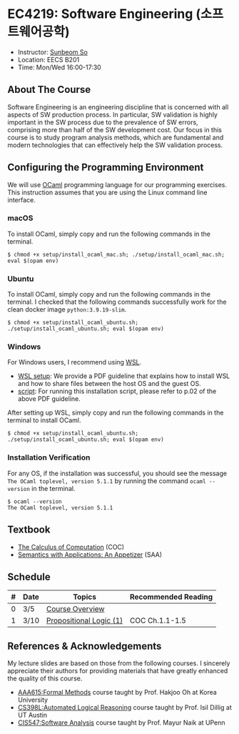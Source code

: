 # EC4219: Software Engineering (소프트웨어공학)
- Instructor: [Sunbeom So](https://gist-pal.github.io)
- Location: EECS B201
- Time: Mon/Wed 16:00-17:30

## About The Course
Software Engineering is an engineering discipline that is concerned with all aspects of SW production process.
In particular, SW validation is highly important in the SW process due to the prevalence of SW errors, comprising more than half of the SW development cost.
Our focus in this course is to study program analysis methods, which are fundamental and modern technologies that can effectively help the SW validation process.

## Configuring the Programming Environment
We will use [OCaml](https://ocaml.org/install) programming language for our programming exercises. This instruction assumes that you are using the Linux command line interface.

### macOS
To install OCaml, simply copy and run the following commands in the terminal.
```
$ chmod +x setup/install_ocaml_mac.sh; ./setup/install_ocaml_mac.sh; eval $(opam env)
```

### Ubuntu
To install OCaml, simply copy and run the following commands in the terminal. I checked that the following commands successfully work for the clean docker image ``python:3.9.19-slim``.
```
$ chmod +x setup/install_ocaml_ubuntu.sh; ./setup/install_ocaml_ubuntu.sh; eval $(opam env)
```

### Windows
For Windows users, I recommend using [WSL](https://learn.microsoft.com/en-us/windows/wsl/install).
  * [WSL setup](setup/wsl-install-guideline.pdf): We provide a PDF guideline that explains how to install WSL and how to share files between the host OS and the guest OS.
  * [script](setup/wsl_install.ps1): For running this installation script, please refer to p.02 of the above PDF guideline.
    
After setting up WSL, simply copy and run the following commands in the terminal to install OCaml.
```
$ chmod +x setup/install_ocaml_ubuntu.sh; ./setup/install_ocaml_ubuntu.sh; eval $(opam env)
```

### Installation Verification
For any OS, if the installation was successful, you should see the message ``The OCaml toplevel, version 5.1.1``
by running the command ``ocaml --version`` in the terminal.
```
$ ocaml --version
The OCaml toplevel, version 5.1.1
```


## Textbook
* [The Calculus of Computation](https://link.springer.com/book/10.1007/978-3-540-74113-8) (COC)
* [Semantics with Applications: An Appetizer](https://link.springer.com/book/10.1007/978-1-84628-692-6) (SAA)

## Schedule
|#|Date|Topics|Recommended Reading|
|-|-|------|------|
|0|3/5|[Course Overview](slides/lec0.pdf)||
|1|3/10|[Propositional Logic (1)](slides/lec1.pdf)| COC Ch.1.1-1.5|


## References & Acknowledgements
My lecture slides are based on those from the following courses.
I sincerely appreciate their authors for providing materials that have greatly enhanced the quality of this course.

* [AAA615:Formal Methods](https://prl.korea.ac.kr/courses/aaa615/2017) course taught by Prof. Hakjoo Oh at Korea University
* [CS398L:Automated Logical Reasoning](https://www.cs.utexas.edu/~isil/cs389L/) course taught by Prof. Isil Dillig at UT Austin
* [CIS547:Software Analysis](https://software-analysis-class.org) course taught by Prof. Mayur Naik at UPenn
